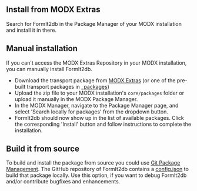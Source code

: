## Install from MODX Extras

Search for FormIt2db in the Package Manager of your MODX installation and
install it in there.

## Manual installation

If you can't access the MODX Extras Repository in your MODX installation, you
can manually install FormIt2db.

* Download the transport package from [MODX Extras](https://modx.com/extras/package/formit2db) (or one of the pre-built transport packages in [_packages](https://github.com/Jako/FormIt2db-revo/tree/master/_packages))
* Upload the zip file to your MODX installation's `core/packages` folder or upload it manually in the MODX Package Manager.
* In the MODX Manager, navigate to the Package Manager page, and select 'Search locally for packages' from the dropdown button.
* FormIt2db should now show up in the list of available packages. Click the corresponding 'Install' button and follow instructions to complete the installation.

## Build it from source

To build and install the package from source you could use [Git Package
Management](https://github.com/TheBoxer/Git-Package-Management). The GitHub
repository of FormIt2db contains a
[config.json](https://github.com/Jako/FormIt2db-revo/blob/master/_build/config.json)
to build that package locally. Use this option, if you want to debug FormIt2db
and/or contribute bugfixes and enhancements.
